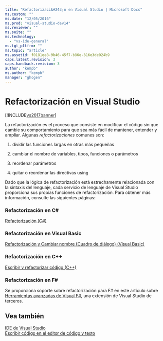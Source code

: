 ```yaml
---
title: "Refactorizaci&#243;n en Visual Studio | Microsoft Docs"
ms.custom: ""
ms.date: "12/05/2016"
ms.prod: "visual-studio-dev14"
ms.reviewer: ""
ms.suite: ""
ms.technology: 
  - "vs-ide-general"
ms.tgt_pltfrm: ""
ms.topic: "article"
ms.assetid: f0181ee8-9b46-45f7-b86e-316e3de024b9
caps.latest.revision: 3
caps.handback.revision: 3
author: "kempb"
ms.author: "kempb"
manager: "ghogen"
---
```

# Refactorizaci&#243;n en Visual Studio
[!INCLUDE[vs2017banner](../code-quality/includes/vs2017banner.md)]

La refactorización es el proceso que consiste en  modificar el código sin que cambie su comportamiento para que sea más fácil de mantener, entender y ampliar.  Algunas *refactorizaciones* comunes son:  
  
1.  dividir las funciones largas en otras más pequeñas  
  
2.  cambiar el nombre de variables, tipos, funciones o parámetros  
  
3.  reordenar parámetros  
  
4.  quitar o reordenar las directivas using  
  
 Dado que la lógica de refactorización está estrechamente relacionada con la sintaxis del lenguaje, cada servicio de lenguaje de Visual Studio proporciona sus propias funciones de refactorización.  Para obtener más información, consulte las siguientes páginas:  
  
### Refactorización en C\#  
 [Refactorización \(C\#\)](../csharp-ide/refactoring-csharp.md)  
  
### Refactorización en Visual Basic  
 [Refactorización y Cambiar nombre \(Cuadro de diálogo\) \(Visual Basic\)](/dotnet/visual-basic/developing-apps/using-ide/refactoring-and-rename-dialog-box)  
  
### Refactorización en C\+\+  
 [Escribir y refactorizar código \(C\+\+\)](/visual-cpp/ide/writing-and-refactoring-code-cpp)  
  
### Refactorización en F\#  
 Se proporciona soporte sobre refactorización para F\# en este artículo sobre [Herramientas avanzadas de Visual F\#](https://visualstudiogallery.msdn.microsoft.com/136b942e-9f2c-4c0b-8bac-86d774189cff), una extensión de Visual Studio de terceros.  
  
## Vea también  
 [IDE de Visual Studio](../ide/visual-studio-ide.md)   
 [Escribir código en el editor de código y texto](../ide/writing-code-in-the-code-and-text-editor.md)